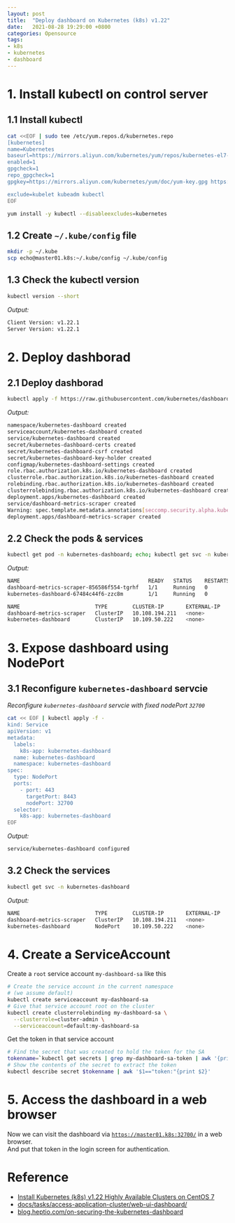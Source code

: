 ```yaml
---
layout: post
title:  "Deploy dashboard on Kubernetes (k8s) v1.22"
date:   2021-08-28 19:29:00 +0800
categories: Opensource
tags:
- k8s
- kubernetes
- dashboard
---
```


# 1. Install kubectl on control server

## 1.1 Install kubectl

```sh
cat <<EOF | sudo tee /etc/yum.repos.d/kubernetes.repo
[kubernetes]
name=Kubernetes
baseurl=https://mirrors.aliyun.com/kubernetes/yum/repos/kubernetes-el7-x86_64
enabled=1
gpgcheck=1
repo_gpgcheck=1
gpgkey=https://mirrors.aliyun.com/kubernetes/yum/doc/yum-key.gpg https://mirrors.aliyun.com/kubernetes/yum/doc/rpm-package-key.gpg

exclude=kubelet kubeadm kubectl
EOF

yum install -y kubectl --disableexcludes=kubernetes
```

## 1.2 Create `~/.kube/config` file

```sh
mkdir -p ~/.kube
scp echo@master01.k8s:~/.kube/config ~/.kube/config
```

## 1.3 Check the kubectl version

```sh
kubectl version --short
```

*Output:*

```sh
Client Version: v1.22.1
Server Version: v1.22.1
```

# 2. Deploy dashborad

## 2.1 Deploy dashborad

```sh
kubectl apply -f https://raw.githubusercontent.com/kubernetes/dashboard/v2.3.1/aio/deploy/recommended.yaml
```

*Output:*

```sh
namespace/kubernetes-dashboard created
serviceaccount/kubernetes-dashboard created
service/kubernetes-dashboard created
secret/kubernetes-dashboard-certs created
secret/kubernetes-dashboard-csrf created
secret/kubernetes-dashboard-key-holder created
configmap/kubernetes-dashboard-settings created
role.rbac.authorization.k8s.io/kubernetes-dashboard created
clusterrole.rbac.authorization.k8s.io/kubernetes-dashboard created
rolebinding.rbac.authorization.k8s.io/kubernetes-dashboard created
clusterrolebinding.rbac.authorization.k8s.io/kubernetes-dashboard created
deployment.apps/kubernetes-dashboard created
service/dashboard-metrics-scraper created
Warning: spec.template.metadata.annotations[seccomp.security.alpha.kubernetes.io/pod]: deprecated since v1.19; use the "seccompProfile" field instead
deployment.apps/dashboard-metrics-scraper created
```

## 2.2 Check the pods & services

```sh
kubectl get pod -n kubernetes-dashboard; echo; kubectl get svc -n kubernetes-dashboard 
```

*Output:*

```sh
NAME                                         READY   STATUS    RESTARTS   AGE
dashboard-metrics-scraper-856586f554-tgrhf   1/1     Running   0          5m25s
kubernetes-dashboard-67484c44f6-zzc8m        1/1     Running   0          5m27s

NAME                        TYPE        CLUSTER-IP       EXTERNAL-IP   PORT(S)    AGE
dashboard-metrics-scraper   ClusterIP   10.108.194.211   <none>        8000/TCP   5m29s
kubernetes-dashboard        ClusterIP   10.109.50.222    <none>        443/TCP    5m33s
```

# 3. Expose dashboard using NodePort

## 3.1 Reconfigure `kubernetes-dashboard` servcie

*Reconfigure `kubernetes-dashboard` servcie with fixed nodePort `32700`*

```sh
cat << EOF | kubectl apply -f -
kind: Service
apiVersion: v1
metadata:
  labels:
    k8s-app: kubernetes-dashboard
  name: kubernetes-dashboard
  namespace: kubernetes-dashboard
spec:
  type: NodePort
  ports:
    - port: 443
      targetPort: 8443
      nodePort: 32700
  selector:
    k8s-app: kubernetes-dashboard
EOF
```

*Output:*

```sh
service/kubernetes-dashboard configured
```

## 3.2 Check the services

```sh
kubectl get svc -n kubernetes-dashboard 
```

*Output:*

```sh
NAME                        TYPE        CLUSTER-IP       EXTERNAL-IP   PORT(S)         AGE
dashboard-metrics-scraper   ClusterIP   10.108.194.211   <none>        8000/TCP        141m
kubernetes-dashboard        NodePort    10.109.50.222    <none>        443:32700/TCP   141m
```

# 4. Create a ServiceAccount

Create a `root` service account `my-dashboard-sa` like this

```sh
# Create the service account in the current namespace 
# (we assume default)
kubectl create serviceaccount my-dashboard-sa
# Give that service account root on the cluster
kubectl create clusterrolebinding my-dashboard-sa \
  --clusterrole=cluster-admin \
  --serviceaccount=default:my-dashboard-sa
```

Get the token in that service account

```sh
# Find the secret that was created to hold the token for the SA
tokenname=`kubectl get secrets | grep my-dashboard-sa-token | awk '{print $1}'`
# Show the contents of the secret to extract the token
kubectl describe secret $tokenname | awk '$1=="token:"{print $2}'
```

# 5. Access the dashboard in a web browser

Now we can visit the dashboard via [`https://master01.k8s:32700/`](https://master01.k8s:32700/) in a web browser.<br>
And put that token in the login screen for authentication.

# Reference

* [Install Kubernetes (k8s) v1.22 Highly Available Clusters on CentOS 7](/opensource/2021/08/26/install-k8s-1.22-ha-clusters-on-centos7.html)
* [docs/tasks/access-application-cluster/web-ui-dashboard/](https://kubernetes.io/docs/tasks/access-application-cluster/web-ui-dashboard/)
* [blog.heptio.com/on-securing-the-kubernetes-dashboard](https://blog.heptio.com/on-securing-the-kubernetes-dashboard-16b09b1b7aca)